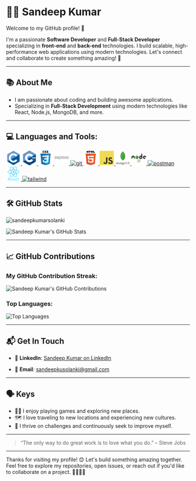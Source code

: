 # 👨‍💻 Sandeep Kumar

Welcome to my GitHub profile! 👋

I'm a passionate **Software Developer** and **Full-Stack Developer** specializing in **front-end** and **back-end** technologies. I build scalable, high-performance web applications using modern technologies. Let's connect and collaborate to create something amazing! 🚀



---

## 📚 About Me

- I am passionate about coding and building awesome applications.
- Specializing in **Full-Stack Development** using modern technologies like React, Node.js, MongoDB, and more.

---

## 💻 Languages and Tools:
<p align="left"> <a href="https://www.cprogramming.com/" target="_blank" rel="noreferrer"> <img src="https://raw.githubusercontent.com/devicons/devicon/master/icons/c/c-original.svg" alt="c" width="40" height="40"/> </a> <a href="https://www.w3schools.com/cpp/" target="_blank" rel="noreferrer"> <img src="https://raw.githubusercontent.com/devicons/devicon/master/icons/cplusplus/cplusplus-original.svg" alt="cplusplus" width="40" height="40"/> </a> <a href="https://www.w3schools.com/css/" target="_blank" rel="noreferrer"> <img src="https://raw.githubusercontent.com/devicons/devicon/master/icons/css3/css3-original-wordmark.svg" alt="css3" width="40" height="40"/> </a> <a href="https://expressjs.com" target="_blank" rel="noreferrer"> <img src="https://raw.githubusercontent.com/devicons/devicon/master/icons/express/express-original-wordmark.svg" alt="express" width="40" height="40"/> </a> <a href="https://git-scm.com/" target="_blank" rel="noreferrer"> <img src="https://www.vectorlogo.zone/logos/git-scm/git-scm-icon.svg" alt="git" width="40" height="40"/> </a> <a href="https://www.w3.org/html/" target="_blank" rel="noreferrer"> <img src="https://raw.githubusercontent.com/devicons/devicon/master/icons/html5/html5-original-wordmark.svg" alt="html5" width="40" height="40"/> </a> <a href="https://developer.mozilla.org/en-US/docs/Web/JavaScript" target="_blank" rel="noreferrer"> <img src="https://raw.githubusercontent.com/devicons/devicon/master/icons/javascript/javascript-original.svg" alt="javascript" width="40" height="40"/> </a> <a href="https://www.mongodb.com/" target="_blank" rel="noreferrer"> <img src="https://raw.githubusercontent.com/devicons/devicon/master/icons/mongodb/mongodb-original-wordmark.svg" alt="mongodb" width="40" height="40"/> </a> <a href="https://nodejs.org" target="_blank" rel="noreferrer"> <img src="https://raw.githubusercontent.com/devicons/devicon/master/icons/nodejs/nodejs-original-wordmark.svg" alt="nodejs" width="40" height="40"/> </a> <a href="https://postman.com" target="_blank" rel="noreferrer"> <img src="https://www.vectorlogo.zone/logos/getpostman/getpostman-icon.svg" alt="postman" width="40" height="40"/> </a> <a href="https://reactjs.org/" target="_blank" rel="noreferrer"> <img src="https://raw.githubusercontent.com/devicons/devicon/master/icons/react/react-original-wordmark.svg" alt="react" width="40" height="40"/> </a> <a href="https://tailwindcss.com/" target="_blank" rel="noreferrer"> <img src="https://www.vectorlogo.zone/logos/tailwindcss/tailwindcss-icon.svg" alt="tailwind" width="40" height="40"/> </a> </p>

---

## 🛠 GitHub Stats

<p align="left"> <img src="https://komarev.com/ghpvc/?username=sandeepkumarsolanki&label=Profile%20views&color=0e75b6&style=flat" alt="sandeepkumarsolanki" /> </p>

![Sandeep Kumar's GitHub Stats](https://github-readme-stats.vercel.app/api?username=SandeepKumarSolanki&show_icons=true&hide_title=true&count_private=true&hide=prs)

---

## 📈 GitHub Contributions

### My GitHub Contribution Streak:

![Sandeep Kumar's GitHub Contributions](https://github-readme-streak-stats.herokuapp.com/?user=SandeepKumarSolanki)

### Top Languages:

![Top Languages](https://github-readme-stats.vercel.app/api/top-langs/?username=SandeepKumarSolanki&layout=compact)

---

## 📬 Get In Touch

- 💬 **LinkedIn**: [Sandeep Kumar on LinkedIn](https://www.linkedin.com/in/sandeep-kumar-8564a4278/)


- 📧 **Email**: [sandeepkusolanki@gmail.com](mailto:sandeepkusolanki@gmail.com)

---

## 🗣 Keys

- 🚴‍♂️ I enjoy playing games and exploring new places.
- 🗺️ I love traveling to new locations and experiencing new cultures.
- 💪 I thrive on challenges and continuously seek to improve myself.

---

> “The only way to do great work is to love what you do.” – Steve Jobs

---

Thanks for visiting my profile! 😊 Let's build something amazing together. Feel free to explore my repositories, open issues, or reach out if you'd like to collaborate on a project. 👩‍💻👨‍💻

